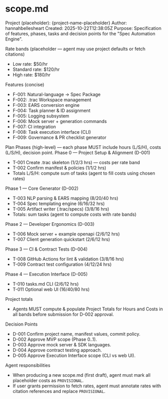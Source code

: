 # scope.md

Project (placeholder): {project-name-placeholder}
Author: hannahbellesheart
Created: 2025-10-22T12:38:05Z
Purpose: Specification of features, phases, tasks and decision points for the "Spec Automation Engine".

Rate bands (placeholder — agent may use project defaults or fetch citations)
- Low rate: $50/hr
- Standard rate: $120/hr
- High rate: $180/hr

Features (concise)
- F-001: Natural-language → Spec Package
- F-002: .trac Workspace management
- F-003: EARS conversion engine
- F-004: Task planner & ID assignment
- F-005: Logging subsystem
- F-006: Mock server + generation commands
- F-007: CI integration
- F-008: Task execution interface (CLI)
- F-009: Governance & PR checklist generator

Plan Phases (high-level) — each phase MUST include hours (L/S/H), costs (L/S/H), decision point.
Phase 0 — Project Setup & Alignment (D-001)
  - T-001 Create .trac skeleton (1/2/3 hrs) — costs per rate band
  - T-002 Confirm manifest & policies (1/1/2 hrs)
  - Totals L/S/H: compute sum of tasks (agent to fill costs using chosen rates)

Phase 1 — Core Generator (D-002)
  - T-003 NLP parsing & EARS mapping (8/20/40 hrs)
  - T-004 Spec templating engine (6/16/32 hrs)
  - T-005 Artifact writer (.trac/specs) (3/8/16 hrs)
  - Totals: sum tasks (agent to compute costs with rate bands)

Phase 2 — Developer Ergonomics (D-003)
  - T-006 Mock server + example openapi (2/6/12 hrs)
  - T-007 Client generation quickstart (2/6/12 hrs)

Phase 3 — CI & Contract Tests (D-004)
  - T-008 GitHub Actions for lint & validation (3/8/16 hrs)
  - T-009 Contract test configuration (4/12/24 hrs)

Phase 4 — Execution Interface (D-005)
  - T-010 tasks.md CLI (2/6/12 hrs)
  - T-011 Optional web UI (16/40/80 hrs)

Project totals
- Agents MUST compute & populate Project Totals for Hours and Costs in all bands before submission for D-002 approval.

Decision Points
- D-001 Confirm project name, manifest values, commit policy.
- D-002 Approve MVP scope (Phase 0..1).
- D-003 Approve mock server & SDK languages.
- D-004 Approve contract testing approach.
- D-005 Approve Execution Interface scope (CLI vs web UI).

Agent responsibilities
- When producing a new scope.md (first draft), agent must mark all placeholder costs as `PROVISIONAL`.
- If user grants permission to fetch rates, agent must annotate rates with citation references and replace `PROVISIONAL`.
